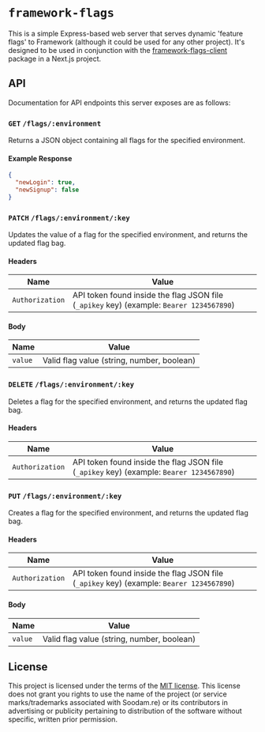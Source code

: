 # `framework-flags`

This is a simple Express-based web server that serves dynamic 'feature flags' to Framework (although it could be used for any other project). It's designed to be used in conjunction with the [framework-flags-client](https://github.com/Tsodinq/framework-flags-client) package in a Next.js project.

## API

Documentation for API endpoints this server exposes are as follows:

### **`GET`** `/flags/:environment`

Returns a JSON object containing all flags for the specified environment.

#### Example Response

```json
{
  "newLogin": true,
  "newSignup": false
}
```

### **`PATCH`** `/flags/:environment/:key`

Updates the value of a flag for the specified environment, and returns the updated flag bag.

#### Headers

| Name            | Value                                                                                    |
| --------------- | ---------------------------------------------------------------------------------------- |
| `Authorization` | API token found inside the flag JSON file (`_apikey` key) (example: `Bearer 1234567890`) |

#### Body

| Name    | Value                                      |
| ------- | ------------------------------------------ |
| `value` | Valid flag value (string, number, boolean) |

### **`DELETE`** `/flags/:environment/:key`

Deletes a flag for the specified environment, and returns the updated flag bag.

#### Headers

| Name            | Value                                                                                    |
| --------------- | ---------------------------------------------------------------------------------------- |
| `Authorization` | API token found inside the flag JSON file (`_apikey` key) (example: `Bearer 1234567890`) |

### **`PUT`** `/flags/:environment/:key`

Creates a flag for the specified environment, and returns the updated flag bag.

#### Headers

| Name            | Value                                                                                    |
| --------------- | ---------------------------------------------------------------------------------------- |
| `Authorization` | API token found inside the flag JSON file (`_apikey` key) (example: `Bearer 1234567890`) |

#### Body

| Name    | Value                                      |
| ------- | ------------------------------------------ |
| `value` | Valid flag value (string, number, boolean) |

## License

This project is licensed under the terms of the [MIT license](/LICENSE). This license does not grant you rights to use the name of the project (or service marks/trademarks associated with Soodam.re) or its contributors in advertising or publicity pertaining to distribution of the software without specific, written prior permission.
